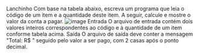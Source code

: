 Lanchinho
Com base na tabela abaixo, escreva um programa que leia o código de um item e a
quantidade deste item. A seguir, calcule e mostre o valor da conta a pagar.
![image](https://github.com/brendonn40/prova-junior/assets/61332850/af5ef685-d888-4429-9dde-0242f2a045bc)
Entrada
O arquivo de entrada contém dois valores inteiros correspondentes ao código e à
quantidade de um item conforme tabela acima.
Saída
O arquivo de saída deve conter a mensagem "Total: R$ " seguido pelo valor a ser pago,
com 2 casas após o ponto decimal.
